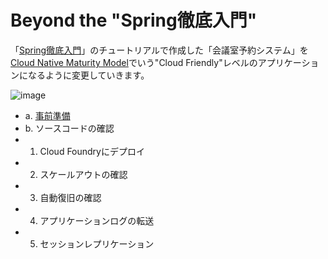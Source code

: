 # Beyond the "Spring徹底入門"

「[Spring徹底入門](http://bit.ly/spring-boot)」のチュートリアルで作成した「会議室予約システム」を [Cloud Native Maturity Model](https://www.enterpriseirregulars.com/103240/cloud-native-nice-get/)でいう"Cloud Friendly"レベルのアプリケーションになるように変更していきます。

![image](https://cloud.githubusercontent.com/assets/106908/18636478/f34f0902-7ec3-11e6-9a60-d8824dd9b48b.png)


* a. [事前準備](https://github.com/Pivotal-Japan/cf-workshop/blob/master/prerequisite.md)
* b. ソースコードの確認
* 1. Cloud Foundryにデプロイ
* 2. スケールアウトの確認
* 3. 自動復旧の確認
* 4. アプリケーションログの転送
* 5. セッションレプリケーション



